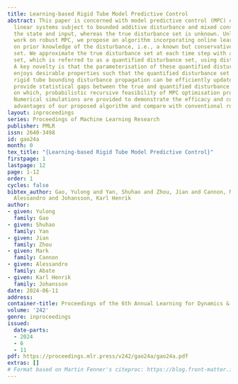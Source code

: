 ```yaml
---
title: Learning-based Rigid Tube Model Predictive Control
abstract: This paper is concerned with model predictive control (MPC) of discrete-time
  linear systems subject to bounded additive disturbance and mixed constraints on
  the state and input, whereas the true disturbance set is unknown. Unlike most existing
  work on robust MPC, we propose an algorithm incorporating online learning that builds
  on prior knowledge of the disturbance, i.e., a known but conservative disturbance
  set. We approximate the true disturbance set at each time step with a parameterised
  set, which is referred to as a quantified disturbance set, using disturbance realisations.
  A key novelty is that the parameterisation of these quantified disturbance sets
  enjoys desirable properties such that the quantified disturbance set and its corresponding
  rigid tube bounding disturbance propagation can be efficiently updated online. We
  provide statistical gaps between the true and quantified disturbance sets, based
  on which, probabilistic recursive feasibility of MPC optimisation problems is discussed.
  Numerical simulations are provided to demonstrate the efficacy and computational
  advantages of our proposed algorithm and compare with conventional robust MPC algorithms.
layout: inproceedings
series: Proceedings of Machine Learning Research
publisher: PMLR
issn: 2640-3498
id: gao24a
month: 0
tex_title: "{Learning-based Rigid Tube Model Predictive Control}"
firstpage: 1
lastpage: 12
page: 1-12
order: 1
cycles: false
bibtex_author: Gao, Yulong and Yan, Shuhao and Zhou, Jian and Cannon, Mark and Abate,
  Alessandro and Johansson, Karl Henrik
author:
- given: Yulong
  family: Gao
- given: Shuhao
  family: Yan
- given: Jian
  family: Zhou
- given: Mark
  family: Cannon
- given: Alessandro
  family: Abate
- given: Karl Henrik
  family: Johansson
date: 2024-06-11
address:
container-title: Proceedings of the 6th Annual Learning for Dynamics & Control Conference
volume: '242'
genre: inproceedings
issued:
  date-parts:
  - 2024
  - 6
  - 11
pdf: https://proceedings.mlr.press/v242/gao24a/gao24a.pdf
extras: []
# Format based on Martin Fenner's citeproc: https://blog.front-matter.io/posts/citeproc-yaml-for-bibliographies/
---
```

